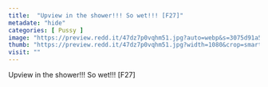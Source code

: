 ```yaml
---
title:  "Upview in the shower!!! So wet!!! [F27]"
metadate: "hide"
categories: [ Pussy ]
image: "https://preview.redd.it/47dz7p0vqhm51.jpg?auto=webp&s=3075d91a5448ecf6dc2308ede7052017cbfd8df0"
thumb: "https://preview.redd.it/47dz7p0vqhm51.jpg?width=1080&crop=smart&auto=webp&s=b34e9cf155ccf2ea5c635e2a4c07c1f5a89461d1"
visit: ""
---
```

Upview in the shower!!! So wet!!! [F27]

